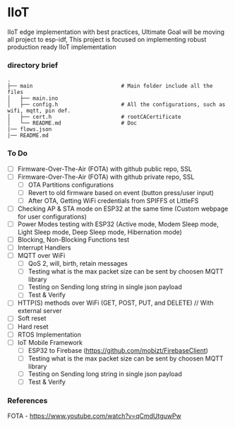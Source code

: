 IIoT
==========
IIoT edge implementation with best practices, Ultimate Goal will be moving all project to esp-idf,
This project is focused on implementing robust production ready IIoT implementation

### directory brief

    .               
    ├── main                            # Main folder include all the files
    │   ├── main.ino     
    │   ├── config.h                    # All the configurations, such as wifi, mqtt, pin def.
    │   ├── cert.h                      # rootCACertificate
    │   └── README.md                   # Doc     
    |── flows.json                      
    |── README.md

### To Do
- [ ] Firmware-Over-The-Air (FOTA) with github public repo, SSL
- [ ] Firmware-Over-The-Air (FOTA) with github private repo, SSL
    - [ ] OTA Partitions configurations
    - [ ] Revert to old firmware based on event (button press/user input)
    - [ ] After OTA, Getting WiFi credentials from SPIFFS ot LittleFS
- [ ] Checking AP & STA mode on ESP32 at the same time (Custom webpage for user configurations)
- [ ] Power Modes testing with ESP32 (Active mode, Modem Sleep mode, Light Sleep mode, Deep Sleep mode, Hibernation mode)
- [ ] Blocking, Non-Blocking Functions test
- [ ] Interrupt Handlers
- [ ] MQTT over WiFi
    - [ ] QoS 2, will, birth, retain messages
    - [ ] Testing what is the max packet size can be sent by choosen MQTT library
    - [ ] Testing on Sending long string in single json payload
    - [ ] Test & Verify
- [ ] HTTP(S) methods over WiFi (GET, POST, PUT, and DELETE) // With external server
- [ ] Soft reset 
- [ ] Hard reset
- [ ] RTOS Implementation
- [ ] IoT Mobile Framework
    - [ ] ESP32 to Firebase (https://github.com/mobizt/FirebaseClient)
    - [ ] Testing what is the max packet size can be sent by choosen MQTT library
    - [ ] Testing on Sending long string in single json payload
    - [ ] Test & Verify

### References
FOTA - https://www.youtube.com/watch?v=qCmdUtguwPw

